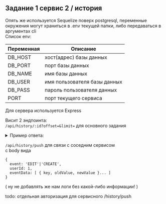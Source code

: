 ## Задание 1 сервис 2 / история  

Опять же используется Sequelize поверх postgresql, переменные окружения могут храниться в .env текущей папки, либо передаваться в аргументах cli  
Список env:  

|Переменная|Описание|
|----------|--------|
| DB_HOST      | хост(адрес) базы данных      |
| DB_PORT      | порт базы данных             |
| DB_NAME      | имя базы данных              |
| DB_USER      | имя пользователя базы данных |
| DB_PASS      | пароль пользователя данных   |
| PORT         | порт текущего сервиса        |

Для сервера используется Express

Висит 2 эндпоинта:  
`/api/history/:id?offset=&limit=` для основного задания  

<details>
	<summary>Пример ответа: </summary>
  
    `/api/history/:id?offset=0&limit=10`
    ```
    [{
        "uid": 1,
        "event": "edit",
        "eventData": [{
            "key": "lastName",
            "oldValue": "Slmith",
            "newValue": "Smith"
        }],
        "date": "2024-06-13T19:36:12.109Z"
    }, {
        "uid": 1,
        "event": "create",
        "eventData": null,
        "date": "2024-06-13T19:08:42.528Z"
    }]
    ```
    `/api/history/:id?offset=1&limit=10`
    ```
    [{
        "uid": 1,
        "event": "create",
        "eventData": null,
        "date": "2024-06-13T19:08:42.528Z"
    }]
    ```
</details>

`/api/history/push` для связи с соседним сервисом  
с body вида  
```
{
  event: 'EDIT'|'CREATE',
  userId: 1,
  eventData: [ { key, oldValue, newValue }... ]
}
```
( ну не добавлять же нам логи без какой-либо информации! )

todo: отдельная авторизация для сервисного /history/push